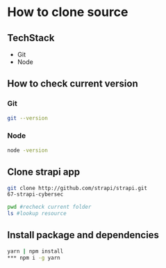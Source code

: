 # How to clone source

## TechStack
- Git
- Node

## How to check current version
### Git
```bash
git --version
```
### Node
```bash
node -version
```

## Clone strapi app
```bash
git clone http://github.com/strapi/strapi.git 
67-strapi-cybersec
```

```bash
pwd #recheck current folder
ls #lookup resource
```

## Install package and dependencies
```bash
yarn | npm install
*** npm i -g yarn
```

